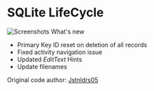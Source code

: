 # SQLite LifeCycle
![Screenshots](https://i.ibb.co/LQ21TQN/Untitled.png)
What's new

+ Primary Key ID reset on deletion of all records<br>
+ Fixed activity navigation issue<br>
+ Updated <i>EditText</i> Hints<br>
+ Update filenames

Original code author: [Jstnldrs05 ](https://github.com/Jstnldrs05)
